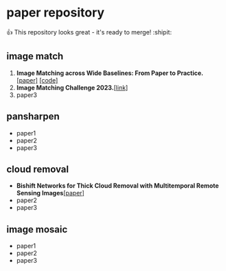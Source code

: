 # paper repository
:+1: This repository looks great - it's ready to merge! :shipit:
## image match
1. __Image Matching across Wide Baselines: From Paper to Practice.__ [[paper]](https://arxiv.org/abs/2003.01587) [[code]](https://github.com/vcg-uvic/image-matching-benchmark)
2. __Image Matching Challenge 2023.__[[link]](https://www.kaggle.com/code/qi7axu/imc-2023-submission-example)
3. paper3

## pansharpen
- paper1
- paper2
- paper3

## cloud removal
- __Bishift Networks for Thick Cloud Removal with Multitemporal Remote Sensing Images__[[paper]](https://www.hindawi.com/journals/ijis/2023/9953198/)
- paper2
- paper3

## image mosaic
- paper1
- paper2
- paper3
